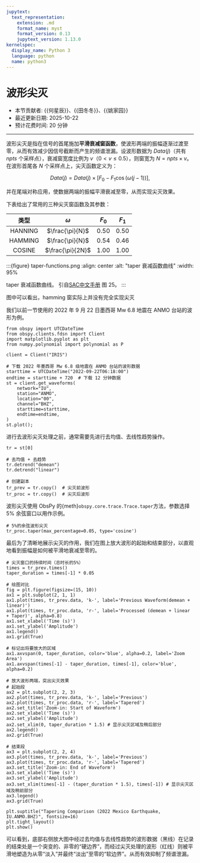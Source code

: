 ```yaml
---
jupytext:
  text_representation:
    extension: .md
    format_name: myst
    format_version: 0.13
    jupytext_version: 1.13.0
kernelspec:
  display_name: Python 3
  language: python
  name: python3
---
```


# 波形尖灭

- 本节贡献者: {{何星辰}}、{{田冬冬}}、{{姚家园}}
- 最近更新日期: 2025-10-22
- 预计花费时间: 20 分钟

---
波形尖灭是指在信号的首尾施加**平滑衰减窗函数**，使波形两端的振幅逐渐过渡至零，从而有效减少因信号截断而产生的频谱泄漏。设波形数据为 $Data(j)$（共有 $npts$ 个采样点），衰减窗宽度比例为 $v$（$0<v\le0.5$），则窗宽为 $N = npts \times v$。在波形首尾各 $N$ 个采样点上，尖灭函数定义为：

$$
Data(j) = Data(j) \times [F_0 - F_1 \cos(\omega (j - 1))],
$$

并在尾端对称应用，使数据两端的振幅平滑衰减至零，从而实现尖灭效果。

下表给出了常用的三种尖灭窗函数及其参数：

| 类型 | $\omega$ | $F_0$ | $F_1$ |
|:----:|:----------:|:-----:|:-----:|
| HANNING | $\frac{\pi}{N}$ | 0.50 | 0.50 |
| HAMMING | $\frac{\pi}{N}$ | 0.54 | 0.46 |
| COSINE  | $\frac{\pi}{2N}$ | 1.00 | 1.00 |

:::{figure} taper-functions.png
:align: center
:alt: "taper 衰减函数曲线"
:width: 95%

taper 衰减函数曲线。
引自[SAC中文手册](https://seisman.github.io/SAC_Docs_zh/commands/taper/)
图 25。
:::

图中可以看出，hamming 窗实际上并没有完全实现尖灭

我们以前一节使用的 2022 年 9 月 22 日墨西哥 Mw 6.8 地震在 ANMO 台站的波形为例。

```{code-cell} ipython3
from obspy import UTCDateTime
from obspy.clients.fdsn import Client
import matplotlib.pyplot as plt
from numpy.polynomial import polynomial as P

client = Client("IRIS") 

# 下载 2022 年墨西哥 Mw 6.8 级地震在 ANMO 台站的波形数据
starttime = UTCDateTime("2022-09-22T06:18:00")
endtime = starttime + 720  # 下载 12 分钟数据
st = client.get_waveforms(
    network="IU",
    station="ANMO", 
    location="00", 
    channel="BHZ",
    starttime=starttime, 
    endtime=endtime,
)
st.plot();
```

进行去波形尖灭处理之前，通常需要先进行去均值、去线性趋势操作。

```{code-cell} ipython3
tr = st[0]

# 去均值 + 去趋势
tr.detrend("demean")
tr.detrend("linear")

# 创建副本
tr_prev = tr.copy()  # 尖灭前波形
tr_proc = tr.copy()  # 尖灭后波形
```

波形尖灭使用 ObsPy 的{meth}`obspy.core.trace.Trace.taper`方法，参数选择 5% 余弦窗口以用作示例。

```{code-cell} ipython3
# 5%的余弦波形尖灭
tr_proc.taper(max_percentage=0.05, type='cosine')
```

最后为了清晰地展示尖灭的作用，我们在图上放大波形的起始和结束部分，以直观地看到振幅是如何被平滑地衰减至零的。

```{code-cell} ipython3
# 尖灭窗口的持续时间（总时长的5%）
times = tr_prev.times()
taper_duration = times[-1] * 0.05

# 绘图对比
fig = plt.figure(figsize=(15, 10))
ax1 = plt.subplot(2, 1, 1)
ax1.plot(times, tr_prev.data, 'k-', label='Previous Waveform(demean + linear)')
ax1.plot(times, tr_proc.data, 'r-', label='Processed (demean + linear + Taper)', alpha=0.8)
ax1.set_xlabel('Time (s)')
ax1.set_ylabel('Amplitude')
ax1.legend()
ax1.grid(True)

# 标记出将要放大的区域
ax1.axvspan(0, taper_duration, color='blue', alpha=0.2, label='Zoom Area')
ax1.axvspan(times[-1] - taper_duration, times[-1], color='blue', alpha=0.2)

# 放大波形两端，突出尖灭效果
# 起始段
ax2 = plt.subplot(2, 2, 3)
ax2.plot(times, tr_prev.data, 'k-', label='Previous')
ax2.plot(times, tr_proc.data, 'r-', label='Tapered')
ax2.set_title('Zoom-in: Start of Waveform')
ax2.set_xlabel('Time (s)')
ax2.set_ylabel('Amplitude')
ax2.set_xlim(0, taper_duration * 1.5) # 显示尖灭区域及稍后部分
ax2.legend()
ax2.grid(True)

# 结束段
ax3 = plt.subplot(2, 2, 4)
ax3.plot(times, tr_prev.data, 'k-', label='Previous')
ax3.plot(times, tr_proc.data, 'r-', label='Tapered')
ax3.set_title('Zoom-in: End of Waveform')
ax3.set_xlabel('Time (s)')
ax3.set_ylabel('Amplitude')
ax3.set_xlim(times[-1] - (taper_duration * 1.5), times[-1]) # 显示尖灭区域及稍前部分
ax3.legend()
ax3.grid(True)

plt.suptitle("Tapering Comparison (2022 Mexico Earthquake, IU.ANMO.BHZ)", fontsize=16)
plt.tight_layout()
plt.show()
```

可以看到，底部右侧放大图中经过去均值与去线性趋势的波形数据（黑线）在记录的结束处是一个突变的、非零的“硬边界”，而经过尖灭处理的波形（红线）则被平滑地塑造为从零“淡入”并最终“淡出”至零的“软边界”。从而有效抑制了频谱泄漏。

